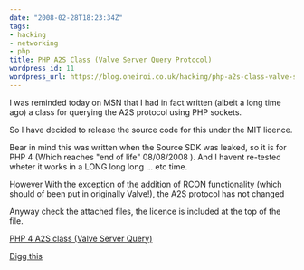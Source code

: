 ```yaml
---
date: "2008-02-28T18:23:34Z"
tags:
- hacking
- networking
- php
title: PHP A2S Class (Valve Server Query Protocol)
wordpress_id: 11
wordpress_url: https://blog.oneiroi.co.uk/hacking/php-a2s-class-valve-server-query-protocol
---
```

I was reminded today on MSN that I had in fact written (albeit a long time ago) a class for querying the A2S protocol using PHP sockets.

So I have decided to release the source code for this under the MIT licence.

Bear in mind this was written when the Source SDK was leaked, so it is for PHP 4 (Which reaches "end of life" 08/08/2008 ). And I havent re-tested wheter it works in a LONG long long ... etc time.

However  With the exception of the addition of RCON functionality (which should of been put in originally Valve!), the A2S protocol has not changed

Anyway check the attached files, the licence is included at the top of the file.

<a href="https://blog.oneiroi.co.uk/uploads/2008/02/sourceclass.rar" title="PHP 4 A2S class (Valve Server Query)">PHP 4 A2S class (Valve Server Query)</a>

<a href="https://digg.com/programming/PHP_A2S_Class_Valve_Server_Query_Protocol">Digg this</a>

